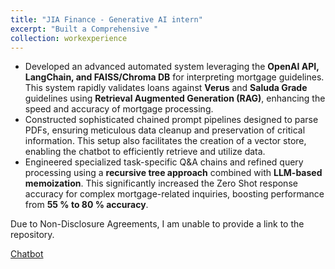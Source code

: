 ```yaml
---
title: "JIA Finance - Generative AI intern"
excerpt: "Built a Comprehensive "
collection: workexperience
---
```


- Developed an advanced automated system leveraging the **OpenAI API, LangChain, and FAISS/Chroma DB** for interpreting mortgage guidelines. This system rapidly validates loans against **Verus** and **Saluda Grade** guidelines using **Retrieval Augmented Generation (RAG)**, enhancing the speed and accuracy of mortgage processing.
- Constructed sophisticated chained prompt pipelines designed to parse PDFs, ensuring meticulous data cleanup and preservation of critical information. This setup also facilitates the creation of a vector store, enabling the chatbot to efficiently retrieve and utilize data.
- Engineered specialized task-specific Q&A chains and refined query processing using a **recursive tree approach** combined with **LLM-based memoization**. This significantly increased the Zero Shot response accuracy for complex mortgage-related inquiries, boosting performance from **55 % to 80 % accuracy**.

Due to Non-Disclosure Agreements, I am unable to provide a link to the repository.

[Chatbot](/images/workexperience/RAGbot.png)